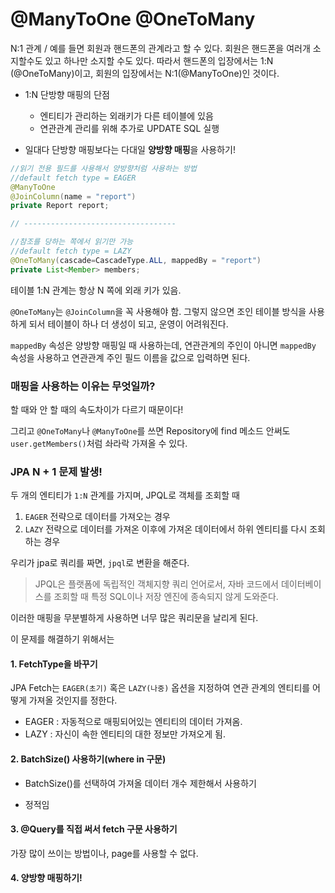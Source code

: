 # @ManyToOne @OneToMany



N:1 관계 / 예를 들면 회원과 핸드폰의 관계라고 할 수 있다. 회원은 핸드폰을 여러개 소지할수도 있고 하나만 소지할 수도 있다. 따라서 핸드폰의 입장에서는 1:N (@OneToMany)이고, 회원의 입장에서는 N:1(@ManyToOne)인 것이다.

- 1:N 단방향 매핑의 단점
  - 엔티티가 관리하는 외래키가 다른 테이블에 있음
  - 연관관계 관리를 위해 추가로 UPDATE SQL 실행



- 일대다 단방향 매핑보다는 다대일 **양방향 매핑**을 사용하기!



```java
//읽기 전용 필드를 사용해서 양방향처럼 사용하는 방법
//default fetch type = EAGER
@ManyToOne
@JoinColumn(name = "report")
private Report report;

// ----------------------------------

//참조를 당하는 쪽에서 읽기만 가능
//default fetch type = LAZY
@OneToMany(cascade=CascadeType.ALL, mappedBy = "report")
private List<Member> members;
```



테이블 1:N 관계는 항상 N 쪽에 외래 키가 있음.

`@OneToMany`는 `@JoinColumn`을 꼭 사용해야 함. 그렇지 않으면 조인 테이블 방식을 사용하게 되서 테이블이 하나 더 생성이 되고, 운영이 어려워진다.



`mappedBy` 속성은 양방향 매핑일 때 사용하는데, 연관관계의 주인이 아니면 `mappedBy` 속성을 사용하고 연관관계 주인 필드 이름을 값으로 입력하면 된다.



### 매핑을 사용하는 이유는 무엇일까?

할 때와 안 할 때의 속도차이가 다르기 때문이다!

그리고 `@OneToMany`나 `@ManyToOne`를 쓰면 Repository에 find 메소드 안써도 `user.getMembers()`처럼 솨라락 가져올 수 있다.



### JPA N + 1 문제 발생!

두 개의 엔티티가 `1:N` 관계를 가지며, JPQL로 객체를 조회할 때

1. `EAGER` 전략으로 데이터를 가져오는 경우
2. `LAZY` 전략으로 데이터를 가져온 이후에 가져온 데이터에서 하위 엔티티를 다시 조회하는 경우 



우리가 jpa로 쿼리를 짜면, `jpql`로 변환을 해준다.

> JPQL은 플랫폼에 독립적인 객체지향 쿼리 언어로서, 자바 코드에서 데이터베이스를 조회할 때 특정 SQL이나 저장 엔진에 종속되지 않게 도와준다.

 이러한 매핑을 무분별하게 사용하면 너무 많은 쿼리문을 날리게 된다.



이 문제를 해결하기 위해서는

#### 1. FetchType을 바꾸기

JPA Fetch는 `EAGER(초기)` 혹은 `LAZY(나중)` 옵션을 지정하여 연관 관계의 엔티티를 어떻게 가져올 것인지를 정한다.

+ EAGER : 자동적으로 매핑되어있는 엔티티의 데이터 가져옴.
+ LAZY : 자신이 속한 엔티티의 대한 정보만 가져오게 됨.

#### 2. BatchSize() 사용하기(where in 구문) 

+ BatchSize()를 선택하여 가져올 데이터 개수 제한해서 사용하기

- 정적임

#### 3. @Query를 직접 써서 fetch 구문 사용하기

가장 많이 쓰이는 방법이나, page를 사용할 수 없다.

#### 4. 양방향 매핑하기!



